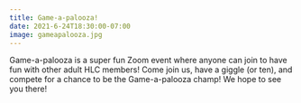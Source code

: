 ```yaml
---
title: Game-a-palooza!
date: 2021-6-24T18:30:00-07:00
image: gameapalooza.jpg
---
```


Game-a-palooza is a super fun Zoom event where anyone can join to have fun with other adult HLC members! Come join us, have a giggle (or ten), and compete for a chance to be the Game-a-palooza champ! We hope to see you there!